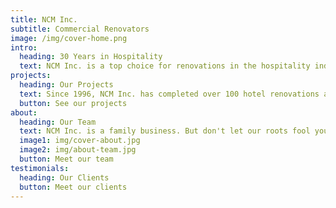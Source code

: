 ```yaml
---
title: NCM Inc.
subtitle: Commercial Renovators
image: /img/cover-home.png
intro:
  heading: 30 Years in Hospitality
  text: NCM Inc. is a top choice for renovations in the hospitality industry. Why? 30 years of experience speaks for itself. From pools to patios and bar rooms to bathrooms, we've done it all.
projects:
  heading: Our Projects
  text: Since 1996, NCM Inc. has completed over 100 hotel renovations across the country. We have state licensing in Florida, California, Washington, South Carolina, Oregon, Arizona, and Colorado. Though we are always expanding, our fair treatment of clients keeps them coming back year after year.
  button: See our projects
about:
  heading: Our Team
  text: NCM Inc. is a family business. But don't let our roots fool you, we have over 100 commercial projects under our belt, licensing in 6 states, and team members with 30+ years of hopitality experience. Don't be surprised if you feel like part of the family!
  image1: img/cover-about.jpg
  image2: img/about-team.jpg
  button: Meet our team
testimonials:
  heading: Our Clients
  button: Meet our clients
---
```


